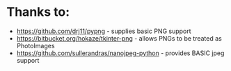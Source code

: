 # Thanks to:

* https://github.com/drj11/pypng - supplies basic PNG support
* https://bitbucket.org/hokaze/tkinter-png - allows PNGs to be treated as PhotoImages
* https://github.com/sullerandras/nanojpeg-python - provides BASIC jpeg support
